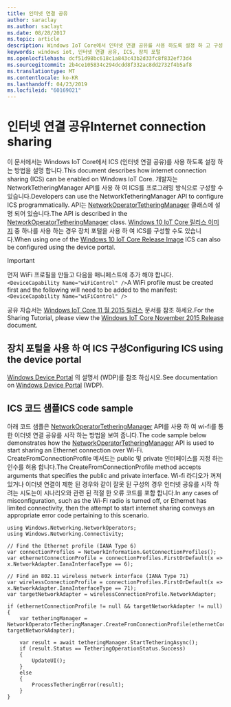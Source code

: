 ```yaml
---
title: 인터넷 연결 공유
author: saraclay
ms.author: saclayt
ms.date: 08/28/2017
ms.topic: article
description: Windows IoT Core에서 인터넷 연결 공유를 사용 하도록 설정 하 고 구성 하는 방법을 알아봅니다.
keywords: windows iot, 인터넷 연결 공유, ICS, 장치 포털
ms.openlocfilehash: dcf51d98bc618c1a843c43b2d33fc8f832ef73d4
ms.sourcegitcommit: 2b4ce105834c294dcdd8f332ac8dd2732f4b5af8
ms.translationtype: MT
ms.contentlocale: ko-KR
ms.lasthandoff: 04/23/2019
ms.locfileid: "60169021"
---
```

# <a name="internet-connection-sharing"></a><span data-ttu-id="df5e6-104">인터넷 연결 공유</span><span class="sxs-lookup"><span data-stu-id="df5e6-104">Internet connection sharing</span></span>

<span data-ttu-id="df5e6-105">이 문서에서는 Windows IoT Core에서 ICS (인터넷 연결 공유)를 사용 하도록 설정 하는 방법을 설명 합니다.</span><span class="sxs-lookup"><span data-stu-id="df5e6-105">This document describes how internet connection sharing (ICS) can be enabled on Windows IoT Core.</span></span> <span data-ttu-id="df5e6-106">개발자는 NetworkTetheringManager API를 사용 하 여 ICS를 프로그래밍 방식으로 구성할 수 있습니다.</span><span class="sxs-lookup"><span data-stu-id="df5e6-106">Developers can use the NetworkTetheringManager API to configure ICS programmatically.</span></span> <span data-ttu-id="df5e6-107">API는 [NetworkOperatorTetheringManager](https://msdn.microsoft.com/library/windows/apps/windows.networking.networkoperators.networkoperatortetheringmanager.aspx) 클래스에 설명 되어 있습니다.</span><span class="sxs-lookup"><span data-stu-id="df5e6-107">The API is described in the [NetworkOperatorTetheringManager](https://msdn.microsoft.com/library/windows/apps/windows.networking.networkoperators.networkoperatortetheringmanager.aspx) class.</span></span>
<span data-ttu-id="df5e6-108">[Windows 10 IoT Core 릴리스 이미지](https://developer.microsoft.com/en-us/windows/iot/downloads) 중 하나를 사용 하는 경우 장치 포털을 사용 하 여 ICS를 구성할 수도 있습니다.</span><span class="sxs-lookup"><span data-stu-id="df5e6-108">When using one of the [Windows 10 IoT Core Release Image](https://developer.microsoft.com/en-us/windows/iot/downloads) ICS can also be configured using the device portal.</span></span>

> [!IMPORTANT]
> <span data-ttu-id="df5e6-109">먼저 WiFi 프로필을 만들고 다음을 매니페스트에 추가 해야 합니다.`<DeviceCapability Name="wiFiControl" />`</span><span class="sxs-lookup"><span data-stu-id="df5e6-109">A WiFi profile must be created first and the following will need to be added to the manifest: `<DeviceCapability Name="wiFiControl" />`</span></span>

<span data-ttu-id="df5e6-110">공유 자습서는 [Windows IoT Core 11 월 2015 릴리스](InternetConnectionSharingNov2015.md) 문서를 참조 하세요.</span><span class="sxs-lookup"><span data-stu-id="df5e6-110">For the Sharing Tutorial, please view the [Windows IoT Core November 2015 Release](InternetConnectionSharingNov2015.md) document.</span></span>

## <a name="configuring-ics-using-the-device-portal"></a><span data-ttu-id="df5e6-111">장치 포털을 사용 하 여 ICS 구성</span><span class="sxs-lookup"><span data-stu-id="df5e6-111">Configuring ICS using the device portal</span></span>
<span data-ttu-id="df5e6-112">[Windows Device Portal](../manage-your-device/deviceportal.md) 의 설명서 (WDP)를 참조 하십시오.</span><span class="sxs-lookup"><span data-stu-id="df5e6-112">See documentation on [Windows Device Portal](../manage-your-device/deviceportal.md) (WDP).</span></span>

## <a name="ics-code-sample"></a><span data-ttu-id="df5e6-113">ICS 코드 샘플</span><span class="sxs-lookup"><span data-stu-id="df5e6-113">ICS code sample</span></span>
<span data-ttu-id="df5e6-114">아래 코드 샘플은 [NetworkOperatorTetheringManager](https://msdn.microsoft.com/library/windows/apps/windows.networking.networkoperators.networkoperatortetheringmanager.aspx) API를 사용 하 여 wi-fi를 통한 이더넷 연결 공유를 시작 하는 방법을 보여 줍니다.</span><span class="sxs-lookup"><span data-stu-id="df5e6-114">The code sample below demonstrates how the [NetworkOperatorTetheringManager](https://msdn.microsoft.com/library/windows/apps/windows.networking.networkoperators.networkoperatortetheringmanager.aspx) API is used to start sharing an Ethernet connection over Wi-Fi.</span></span> <span data-ttu-id="df5e6-115">CreateFromConnectionProfile 메서드는 public 및 private 인터페이스를 지정 하는 인수를 허용 합니다.</span><span class="sxs-lookup"><span data-stu-id="df5e6-115">The CreateFromConnectionProfile method accepts arguments that specifies the public and private interface.</span></span> <span data-ttu-id="df5e6-116">Wi-fi 라디오가 꺼져 있거나 이더넷 연결이 제한 된 경우와 같이 잘못 된 구성의 경우 인터넷 공유를 시작 하려는 시도는이 시나리오와 관련 된 적절 한 오류 코드를 포함 합니다.</span><span class="sxs-lookup"><span data-stu-id="df5e6-116">In any cases of misconfiguration, such as the Wi-Fi radio is turned off, or Ethernet has limited connectivity, then the attempt to start internet sharing conveys an appropriate error code pertaining to this scenario.</span></span>

```
using Windows.Networking.NetworkOperators;
using Windows.Networking.Connectivity; 
 
// Find the Ethernet profile (IANA Type 6)
var connectionProfiles = NetworkInformation.GetConnectionProfiles(); 
var ethernetConnectionProfile = connectionProfiles.FirstOrDefault(x => x.NetworkAdapter.IanaInterfaceType == 6); 

// Find an 802.11 wireless network interface (IANA Type 71)
var wirelessConnectionProfile = connectionProfiles.FirstOrDefault(x => x.NetworkAdapter.IanaInterfaceType == 71);
var targetNetworkAdapter = wirelessConnectionProfile.NetworkAdapter;

if (ethernetConnectionProfile != null && targetNetworkAdapter != null)
{
    var tetheringManager = NetworkOperatorTetheringManager.CreateFromConnectionProfile(ethernetConnectionProfile, targetNetworkAdapter); 

    var result = await tetheringManager.StartTetheringAsync(); 
    if (result.Status == TetheringOperationStatus.Success)
    {
        UpdateUI();
    }
    else
    {
        ProcessTetheringError(result);
    }
}
```
